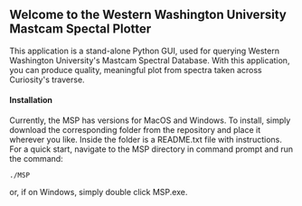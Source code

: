 ## Welcome to the Western Washington University Mastcam Spectal Plotter

This application is a stand-alone Python GUI, used for querying Western Washington University's Mastcam Spectral Database. With this application, you can produce quality, meaningful plot from spectra taken across Curiosity's traverse.

#### Installation

Currently, the MSP has versions for MacOS and Windows. To install, simply download the corresponding folder from the repository and place it wherever you like. Inside the folder is a README.txt file with instructions. For a quick start, navigate to the MSP directory in command prompt and run the command:
```
./MSP
```
or, if on Windows, simply double click MSP.exe.

